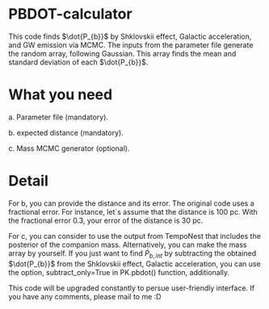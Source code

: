 # PBDOT-calculator

This code finds $\dot{P_{b}}$ by Shklovskii effect, Galactic acceleration, and GW emission via MCMC.
The inputs from the parameter file generate the random array, following Gaussian.
This array finds the mean and standard deviation of each $\dot{P_{b}}$. 


# What you need

a. Parameter file (mandatory).

b. expected distance (mandatory). 

c. Mass MCMC generator (optional).

# Detail

For b, you can provide the distance and its error. The original code uses a fractional error. For instance, let`s assume that the distance is 100 pc. With the fractional error 0.3, your error of the distance is 30 pc.


For c, you can consider to use the output from TempoNest that includes the posterior of the companion mass. Alternatively, you can make the mass array by yourself. If you just want to find $\dot{P}_{b,int}$ by subtracting the obtained $\dot{P_{b}}$ from the Shklovskii effect, Galactic acceleration, you can use the option, subtract_only=True in PK.pbdot() function, additionally. 

This code will be upgraded constantly to persue user-friendly interface. If you have any comments, please mail to me :D
